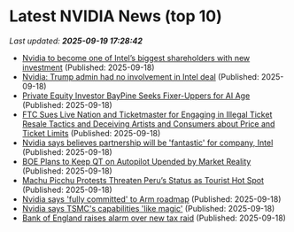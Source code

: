 # Latest NVIDIA News (top 10)
_Last updated: **2025-09-19 17:28:42**_

- [Nvidia to become one of Intel’s biggest shareholders with new investment](https://www.aljazeera.com/economy/2025/9/18/nvidia-to-become-one-of-intels-biggest-shareholders-with-new-investment) (Published: 2025-09-18)
- [Nvidia: Trump admin had no involvement in Intel deal](https://biztoc.com/x/7a64aacbde47112a) (Published: 2025-09-18)
- [Private Equity Investor BayPine Seeks Fixer-Uppers for AI Age](https://biztoc.com/x/881345cbb0f0957c) (Published: 2025-09-18)
- [FTC Sues Live Nation and Ticketmaster for Engaging in Illegal Ticket Resale Tactics and Deceiving Artists and Consumers about Price and Ticket Limits](https://biztoc.com/x/306ee529754da88a) (Published: 2025-09-18)
- [Nvidia says believes partnership will be 'fantastic' for company, Intel](https://thefly.com/permalinks/entry.php/id4200205/NVDA;INTC-Nvidia-says-believes-partnership-will-be-fantastic-for-company-Intel) (Published: 2025-09-18)
- [BOE Plans to Keep QT on Autopilot Upended by Market Reality](https://biztoc.com/x/1325d8a30fb78b1c) (Published: 2025-09-18)
- [Machu Picchu Protests Threaten Peru’s Status as Tourist Hot Spot](https://biztoc.com/x/1b9bdecabe3da948) (Published: 2025-09-18)
- [Nvidia says 'fully committed' to Arm roadmap](https://thefly.com/permalinks/entry.php/id4200203/NVDA;ARM-Nvidia-says-fully-committed-to-Arm-roadmap) (Published: 2025-09-18)
- [Nvidia says TSMC's capabilities 'like magic'](https://thefly.com/permalinks/entry.php/id4200202/NVDA;TSM;INTC-Nvidia-says-TSMCs-capabilities-like-magic) (Published: 2025-09-18)
- [Bank of England raises alarm over new tax raid](https://uk.finance.yahoo.com/news/bank-england-raises-alarm-over-171911421.html) (Published: 2025-09-18)
